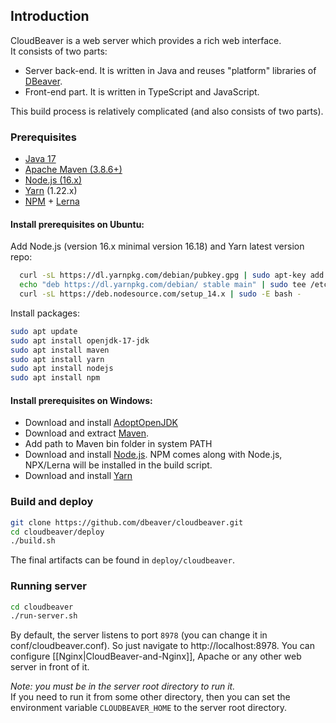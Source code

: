 ## Introduction

CloudBeaver is a web server which provides a rich web interface.  
It consists of two parts:
- Server back-end. It is written in Java and reuses "platform" libraries of <a href="https://github/.com/dbeaver/dbeaver">DBeaver</a>.
- Front-end part. It is written in TypeScript and JavaScript.

This build process is relatively complicated (and also consists of two parts).

### Prerequisites

- [Java 17](https://adoptium.net/)
- [Apache Maven (3.8.6+)](https://maven.apache.org/download.cgi)
- [Node.js (16.x)](https://nodejs.org/en/)
- [Yarn](https://classic.yarnpkg.com/en/docs/install#windows-stable) (1.22.x)
- [NPM](https://www.npmjs.com/get-npm) + [Lerna](https://www.npmjs.com/package/lerna)

#### Install prerequisites on Ubuntu:

Add Node.js (version 16.x minimal version 16.18) and Yarn latest version repo:
```bash
  curl -sL https://dl.yarnpkg.com/debian/pubkey.gpg | sudo apt-key add -
  echo "deb https://dl.yarnpkg.com/debian/ stable main" | sudo tee /etc/apt/sources.list.d/yarn.list
  curl -sL https://deb.nodesource.com/setup_14.x | sudo -E bash -
```
Install packages:
```bash
sudo apt update
sudo apt install openjdk-17-jdk
sudo apt install maven
sudo apt install yarn
sudo apt install nodejs
sudo apt install npm
```

#### Install prerequisites on Windows:

- Download and install [AdoptOpenJDK](https://adoptopenjdk.net/?variant=openjdk17&jvmVariant=hotspot)
- Download and extract [Maven](https://maven.apache.org/download.cgi). 
- Add path to Maven bin folder in system PATH
- Download and install [Node.js](https://nodejs.org/en/). NPM comes along with Node.js, NPX/Lerna will be installed in the build script.
- Download and install [Yarn](https://classic.yarnpkg.com/en/docs/install#windows-stable)

### Build and deploy

```bash
git clone https://github.com/dbeaver/cloudbeaver.git
cd cloudbeaver/deploy
./build.sh
```

The final artifacts can be found in `deploy/cloudbeaver`.

### Running server
```bash
cd cloudbeaver
./run-server.sh
```
By default, the server listens to port `8978` (you can change it in conf/cloudbeaver.conf). So just navigate to http://localhost:8978.
You can configure [[Nginx|CloudBeaver-and-Nginx]], Apache or any other web server in front of it.

*Note: you must be in the server root directory to run it.*  
If you need to run it from some other directory, then you can set the environment variable `CLOUDBEAVER_HOME` to the server root directory.